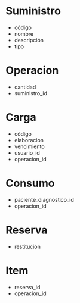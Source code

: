 # Suministro

- código
- nombre
- descripción
- tipo

# Operacion

- cantidad
- suministro_id

# Carga

- código
- elaboracion
- vencimiento
- usuario_id
- operacion_id

# Consumo

- paciente_diagnostico_id
- operacion_id

# Reserva

- restitucion

# Item

- reserva_id
- operacion_id
